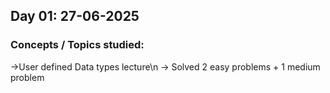 ## Day 01: 27-06-2025

### Concepts / Topics studied:

->User defined Data types lecture\n
-> Solved 2 easy problems + 1 medium problem
